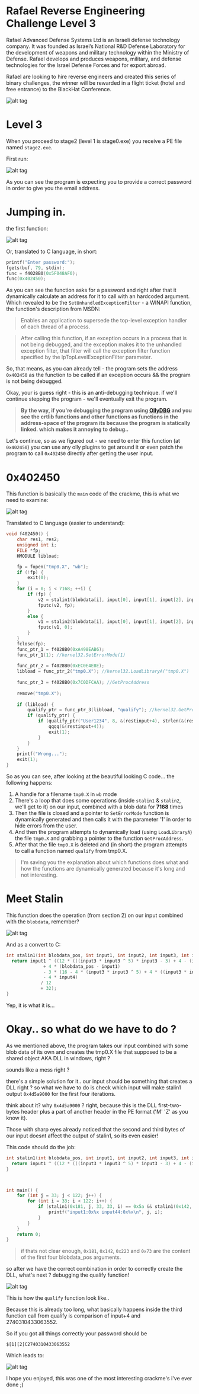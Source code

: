# Rafael Reverse Engineering Challenge Level 3

Rafael Advanced Defense Systems Ltd is an Israeli defense technology company. It was founded as Israel’s National R&D Defense Laboratory for the development of weapons and military technology within the Ministry of Defense.
Rafael develops and produces weapons, military, and defense technologies for the Israel Defense Forces and for export abroad.

Rafael are looking to hire reverse engineers and created this series of binary challenges, the winner will be rewarded in a flight ticket (hotel and free entrance) to the BlackHat Conference. 

![alt tag](http://portal.rafael.co.il/rechallenge15/Documents/rechallenge15/img/compatition.jpg)

# Level 3

When you proceed to stage2 (level 1 is stage0.exe) you receive a PE file named ```stage2.exe```. 

First run: 

![alt tag](http://oi57.tinypic.com/2s9dcgg.jpg)

As you can see the program is expecting you to provide a correct password in order to give you the email address.

# Jumping in. 

the first function:

![alt tag](http://oi62.tinypic.com/33lgrk0.jpg)

Or, translated to C language, in short:

```c
printf("Enter password:");
fgets(buf, 79, stdin);
func = f4028B0(0x5F048AF0);
func(0x402450);
```

As you can see the function asks for a password and right after that it dynamically calculate an address for it to call with an hardcoded argument.
Which revealed to be the ```SetUnhandledExceptionFilter```  - a WINAPI function, the function's description from MSDN:

> Enables an application to supersede the top-level exception handler of each thread of a process.

> After calling this function, if an exception occurs in a process that is not being debugged, and the exception makes it to the unhandled exception filter, that filter will call the exception filter function specified by the lpTopLevelExceptionFilter parameter.

So, that means, as you can already tell - the program sets the address ```0x402450``` as the function to be called if an exception occurs && the program is not being debugged.

Okay, your is guess right - this is an anti-debugging technique. 
if we'll continue stepping the program - we'll eventually exit the program. 

> **By the way, if you're debugging the program using [OllyDBG](http://ollydbg.de) and you see the crtlib functions and other functions as functions in the address-space of the program its because the program is statically linked. which makes it annoying to debug..**

Let's continue, so as we figured out - we need to enter this function (at ```0x402450```) you can use any olly plugins to get around it or even patch the program to call ```0x402450``` directly after getting the user input.

# 0x402450

This function is basically the `main` code of the crackme, this is what we need to examine: 

![alt tag](http://oi60.tinypic.com/35l94jm.jpg)

Translated to C language (easier to understand): 

```c
void f402450() {
	char res1, res2;
	unsigned int i;
	FILE *fp;
	HMODULE libload;

	fp = fopen("tmp0.X", "wb");
	if (!fp) {
		exit(0);
	}
	for (i = 0; i < 7168; ++i) {
		if (fp) {
			v2 = stalin1(blobdata[i], input[0], input[1], input[2], input[3]); //402650
			fputc(v2, fp);
		}
		else {
			v1 = stalin2(blobdata[i], input[0], input[1], input[2], input[3]); //4026F0
			fputc(v1, 0);
		}
	}
	fclose(fp);
	func_ptr_1 = f4028B0(0xA498EAB6); 
	func_ptr_1(1); //kernel32.SetErrorMode(1)
	
	func_ptr_2 = f4028B0(0xEC0E4E8E);
	libload = func_ptr_2("tmp0.X"); //kernel32.LoadLibraryA("tmp0.X")
	
	func_ptr_3 = f4028B0(0x7C0DFCAA); //GetProcAddress
	
	remove("tmp0.X");
	
	if (libload) {
		qualify_ptr = func_ptr_3(libload, "qualify"); //kernel32.GetProcAddress(libload, "qualify")
		if (qualify_ptr) {
			if (qualify_ptr("User1234", 8, &(restinput+4), strlen(&(restinput+4))) == false) {
				qqqq(&(restinput+4));
				exit(1);
			}
		}
	}
	printf("Wrong...");
	exit(1);
}
```
So as you can see, after looking at the beautiful looking C code... the following happens: 

1. A handle for a filename ```tmp0.X``` in ```wb``` mode
2. There's a loop that does some operations (inside ```stalin1``` & ```stalin2```, we'll get to it) on our input, combined with a blob data for **7168** times
3. Then the file is closed and a pointer to ```SetErrorMode``` function is dynamically generated and then calls it with the parameter '1' in order to hide errors from the user.
4. And then the program attempts to dynamically load (using ```LoadLibraryA```) the file ```tmp0.X``` and grabbing a pointer to the function ```GetProcAddress```.
5. After that the file ```tmp0.X``` is deleted and (in short) the program attempts to call a function named ```qualify``` from tmp0.X.

> I'm saving you the explanation about which functions does what and how the functions are dynamically generated because it's long and not interesting.

# Meet Stalin

This function does the operation (from section 2) on our input combined with the ```blobdata```, remember? 

![alt tag](http://oi59.tinypic.com/15gbfpj.jpg)

And as a convert to C: 

```c
int stalin1(int blobdata_pos, int input1, int input2, int input3, int input4) {
  return input1 ^ ((12 * (((input3 * input3 ^ 5) * input3 - 3) + 4 - (input3 * input3 ^ 5))
              + 4 * (blobdata_pos - input1)
              - 3 * (16 - 4 * (input3 * input3 ^ 5) + 4 * ((input3 * input3 ^ 5) * input3 - 3))
              - 4 * input4)
             / 12
             + 32);
}
```

Yep, it is what it is... 

# Okay.. so what do we have to do ?

As we mentioned above, the program takes our input combined with some blob data of its own and creates the tmp0.X file that supposed to be a shared object AKA DLL in windows, right ?

sounds like a mess right ? 

there's a simple solution for it.. our input should be something that creates a DLL right ? so what we have to do is check which input will make stalin1 output ```0x4d5a9000``` for the first four iterations.

think about it? why ```0x4d5a9000``` ? right, because this is the DLL first-two-bytes header plus a part of another header in the PE format ('M' 'Z' as you know it).

Those with sharp eyes already noticed that the second and third bytes of our input doesnt affect the output of stalin1, so its even easier!

This code should do the job: 

```C
int stalin1(int blobdata_pos, int input1, int input2, int input3, int input4) {
  return input1 ^ ((12 * (((input3 * input3 ^ 5) * input3 - 3) + 4 - (input3 * input3 ^ 5)) + 4 * (blobdata_pos - input1) - 3 * (16 - 4 * (input3 * input3 ^ 5) + 4 * ((input3 * input3 ^ 5) * input3 - 3)) - 4 * input4) / 12 + 32);
}



int main() {
	for (int j = 33; j < 122; j++) {
		for (int i = 33; i < 122; i++) {
			if (stalin1(0x181, j, 33, 33, i) == 0x5a && stalin1(0x142, j, 33, 33, i) == 0x4d && stalin1(0x223, j, 33, 33, i) == 0x90 && stalin1(0x73, j, 33, 33, i) == 0x00) {
				printf("input1:0x%x input44:0x%x\n", j, i);
			}
		}
	}
	return 0;
}
```

> if thats not clear enough, ```0x181```, ```0x142```, ```0x223``` and ```0x73``` are the content of the first four blobdata_pos arguments.

so after we have the correct combination in order to correctly create the DLL, what's next ? debugging the qualify function!

![alt tag](http://oi61.tinypic.com/ww1cap.jpg)

This is how the ```qualify``` function look like.. 

Because this is already too long, what basically happens inside the third function call from qualify is comparison of input+4 and 2740310433063552.

So if you got all things correctly your password should be 

```
$[1][2]C2740310433063552
```

Which leads to: 

![alt tag](http://oi61.tinypic.com/2wbs55s.jpg)

I hope you enjoyed, this was one of the most interesting crackme's i've ever done ;)
